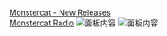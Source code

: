 <head>
    <title>FINITY WARMTH</title>
  </head>
  <body>
   <br><a href="cursochengdu.github.io/Monstercat - New Releases.html">Monstercat - New Releases</a></br>
<a href="https://www.twitch.tv/monstercat">Monstercat Radio</a>
    <img src="https://static-cdn.jtvnw.net/jtv_user_pictures/panel-27446517-image-41bdc159-4a8b-41cf-9ac2-1213b7558dd5" alt="面板内容">
  <img src="https://static-cdn.jtvnw.net/jtv_user_pictures/panel-27446517-image-7a20b8da-d9e9-4d9d-9970-f4bb68f2874f" alt="面板内容">
